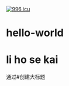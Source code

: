 <a href="https://996.icu"><img src="https://img.shields.io/badge/link-996.icu-red.svg" alt="996.icu" /></a>
# hello-world

# li ho se kai

通过#创建大标题

